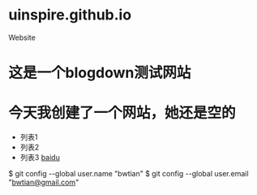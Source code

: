 # uinspire.github.io
Website

# 这是一个blogdown测试网站
# 今天我创建了一个网站，她还是空的

- 列表1
- 列表2
- 列表3
[baidu](http://www.baidu.com)

$ git config --global user.name "bwtian"
$ git config --global user.email "bwtian@gmail.com"
